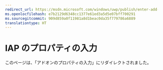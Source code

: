 ```yaml
---
redirect_url: https://msdn.microsoft.com/windows/uwp/publish/enter-add-on-properties
ms.openlocfilehash: e7b2129d6348cc1377e61ed3a5d5e07bff700291
ms.sourcegitcommit: 909d859a0f11981a8d1beac0da35f779786a6889
translationtype: HT
---
```

# <a name="enter-iap-properties"></a>IAP のプロパティの入力

このページは、「アドオンのプロパティの入力」にリダイレクトされました。